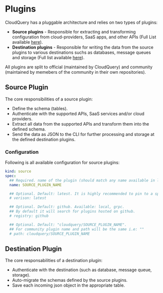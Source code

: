 # Plugins

CloudQuery has a pluggable architecture and relies on two types of plugins:

- **Source plugins** - Responsible for extracting and transforming configuration from cloud-providers, SaaS apps, and other APIs (Full List available [here](../plugins/sources)).
- **Destination plugins** - Responsible for writing the data from the source plugins to various destinations suchs as databases, message queues and storage (Full list available [here](../plugins/destinations)).

All plugins are split to official (maintained by CloudQuery) and community (maintained by memebers of the community in their own repositories).

## Source Plugin

The core responsibilities of a source plugin:

- Define the schema (tables).
- Authenticate with the supported APIs, SaaS services and/or cloud providers.
- Extract all data from the supported APIs and transform them into the defined schema.
- Send the data as JSON to the CLI for further processing and storage at the defined destination plugins.

### Configuration

Following is all available configuration for source plugins:

```yaml
kind: source
spec:
  ## Required. name of the plugin (should match any name available in list of source plugins)
  name: SOURCE_PLUGIN_NAME

  ## Optional. Default: latest. It is highly recommended to pin to a specific version in production.
  # verison: latest

  ## Optional. Default: github. Available: local, grpc.
  ## By default it will search for plugins hosted on github.
  # registry: github

  ## Optional. Default: "cloudquery/SOURCE_PLUGIN_NAME".
  ## For community plugin name and path will be the same i.e: ""
  # path: cloudquery/SOURCE_PLUGIN_NAME
```

## Destination Plugin

The core responsabilities of a destination plugin:

- Authenticate with the destination (such as database, message queue, storage).
- Auto-migrate the schemas defined by the source plugins.
- Save each incoming json object in the appropriate table.

